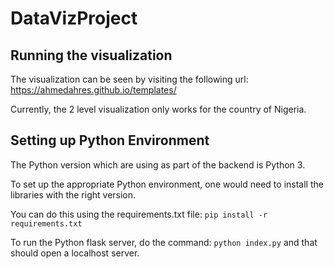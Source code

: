 # DataVizProject


## Running the visualization

The visualization can be seen by visiting the following url: https://ahmedahres.github.io/templates/

Currently, the 2 level visualization only works for the country of Nigeria.

## Setting up Python Environment

The Python version which are using as part of the backend is Python 3.

To set up the appropriate Python environment, one would need to install the libraries with the right version.

You can do this using the requirements.txt file: `pip install -r requirements.txt`

To run the Python flask server, do the command: `python index.py` and that should open a localhost server.
